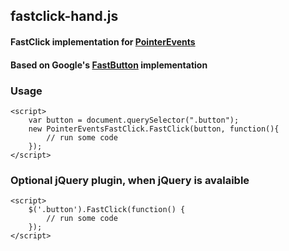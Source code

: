 ## fastclick-hand.js

#### FastClick implementation for [PointerEvents](http://msdn.microsoft.com/en-us/library/ie/hh673557(v=vs.85).aspx)
#### Based on Google's [FastButton](https://developers.google.com/mobile/articles/fast_buttons) implementation

### Usage

    <script>
        var button = document.querySelector(".button");
        new PointerEventsFastClick.FastClick(button, function(){
			// run some code
    	});
    </script>

### Optional jQuery plugin, when jQuery is avalaible

    <script>
        $('.button').FastClick(function() {
			// run some code
    	});
    </script>
